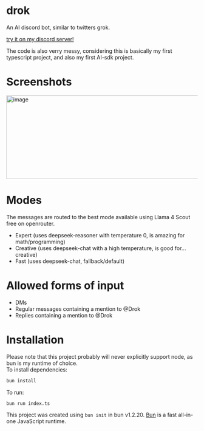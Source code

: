 # drok
An AI discord bot, similar to twitters grok.<br>

[try it on my discord server!](https://dumo.lol/discord)

The code is also verry messy, considering this is basically my first typescript project, and also my first AI-sdk project.<br>

# Screenshots
<img width="1236" height="220" alt="image" src="https://github.com/user-attachments/assets/d27e8822-ef5a-4bcd-ae99-b480d6cc91b8" />

# Modes
The messages are routed to the best mode available using Llama 4 Scout free on openrouter.
- Expert (uses deepseek-reasoner with temperature 0, is amazing for math/programming)
- Creative (uses deepseek-chat with a high temperature, is good for... creative)
- Fast (uses deepseek-chat, fallback/default)


# Allowed forms of input
- DMs
- Regular messages containing a mention to @Drok
- Replies containing a mention to @Drok

# Installation
Please note that this project probably will never explicitly support node, as bun is my runtime of choice.<br>
To install dependencies:

```bash
bun install
```

To run:

```bash
bun run index.ts
```

This project was created using `bun init` in bun v1.2.20. [Bun](https://bun.com) is a fast all-in-one JavaScript runtime.
